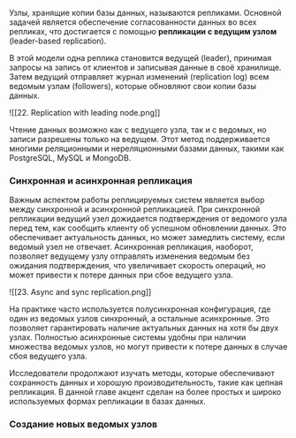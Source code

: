 Узлы, хранящие копии базы данных, называются репликами. Основной задачей является обеспечение согласованности данных во всех репликах, что достигается с помощью **репликации с ведущим узлом** (leader-based replication).

В этой модели одна реплика становится ведущей (leader), принимая запросы на запись от клиентов и записывая данные в своё хранилище. Затем ведущий отправляет журнал изменений (replication log) всем ведомым узлам (followers), которые обновляют свои копии базы данных.

![[22. Replication with leading node.png]]

Чтение данных возможно как с ведущего узла, так и с ведомых, но записи разрешены только на ведущем. Этот метод поддерживается многими реляционными и нереляционными базами данных, такими как PostgreSQL, MySQL и MongoDB.

### Синхронная и асинхронная репликация

Важным аспектом работы реплицируемых систем является выбор между синхронной и асинхронной репликацией. При синхронной репликации ведущий узел дожидается подтверждения от ведомого узла перед тем, как сообщить клиенту об успешном обновлении данных. Это обеспечивает актуальность данных, но может замедлить систему, если ведомый узел не отвечает. Асинхронная репликация, наоборот, позволяет ведущему узлу отправлять изменения ведомым без ожидания подтверждения, что увеличивает скорость операций, но может привести к потере данных при сбое ведущего узла.

![[23. Async and sync replication.png]]

На практике часто используется полусинхронная конфигурация, где один из ведомых узлов синхронный, а остальные асинхронные. Это позволяет гарантировать наличие актуальных данных на хотя бы двух узлах. Полностью асинхронные системы удобны при наличии множества ведомых узлов, но могут привести к потере данных в случае сбоя ведущего узла.

Исследователи продолжают изучать методы, которые обеспечивают сохранность данных и хорошую производительность, такие как цепная репликация. В данной главе акцент сделан на более простых и широко используемых формах репликации в базах данных.

### Создание новых ведомых узлов

